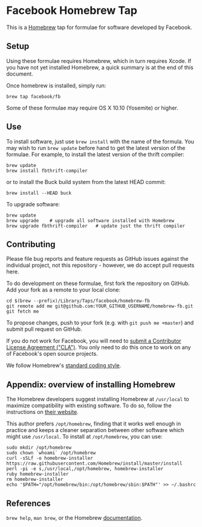 Facebook Homebrew Tap
=====================

This is a [Homebrew][brew] tap for formulae for software developed by Facebook.


Setup
-----

Using these formulae requires Homebrew, which in turn requires Xcode. If you
have not yet installed Homebrew, a quick summary is at the end of this
document.

Once homebrew is installed, simply run:

    brew tap facebook/fb

Some of these formulae may require OS X 10.10 (Yosemite) or higher.


Use
---

To install software, just use `brew install` with the name of the formula. You
may wish to run `brew update` before hand to get the latest version of the
formulae. For example, to install the latest version of the thrift compiler:

    brew update
    brew install fbthrift-compiler

or to install the Buck build system from the latest HEAD commit:

    brew install --HEAD buck

To upgrade software:

    brew update
    brew upgrade    # upgrade all software installed with Homebrew
    brew upgrade fbthrift-compiler   # update just the thrift compiler


Contributing
------------

Please file bug reports and feature requests as GitHub issues against the individual project, not this repository - however, we do accept pull requests here.

To do development on these formulae, first fork the repository on GitHub. Add
your fork as a remote to your local clone:

    cd $(brew --prefix)/Library/Taps/facebook/homebrew-fb
    git remote add me git@github.com:YOUR_GITHUB_USERNAME/homebrew-fb.git
    git fetch me

To propose changes, push to your fork (e.g. with `git push me +master`) and
submit pull request on GitHub.

If you do not work for Facebook, you will need to [submit a Contributor License
Agreement ("CLA")][cla]. You only need to do this once to work on any of
Facebook's open source projects.

We follow Homebrew's [standard coding style][style].


Appendix: overview of installing Homebrew
-----------------------------------------

The Homebrew developers suggest installing Homebrew at `/usr/local` to maximize
compatibility with existing software. To do so, follow the instructions on
[their website][brew].

This author prefers `/opt/homebrew`, finding that it works well enough in
practice and keeps a cleaner separation between other software which might use
`/usr/local`. To install at `/opt/homebrew`, you can use:

    sudo mkdir /opt/homebrew
    sudo chown `whoami` /opt/homebrew
    curl -sSLf -o homebrew-installer https://raw.githubusercontent.com/Homebrew/install/master/install
    perl -pi -e s,/usr/local,/opt/homebrew, homebrew-installer
    ruby homebrew-installer
    rm homebrew-installer
    echo '$PATH="/opt/homebrew/bin:/opt/homebrew/sbin:$PATH"' >> ~/.bashrc


References
----------
`brew help`, `man brew`, or the Homebrew [documentation][].

[brew]: http://brew.sh/
[cla]: https://code.facebook.com/cla
[style]: https://github.com/Homebrew/homebrew/blob/master/share/doc/homebrew/Formula-Cookbook.md
[documentation]: https://github.com/Homebrew/homebrew/tree/master/share/doc/homebrew#readme

